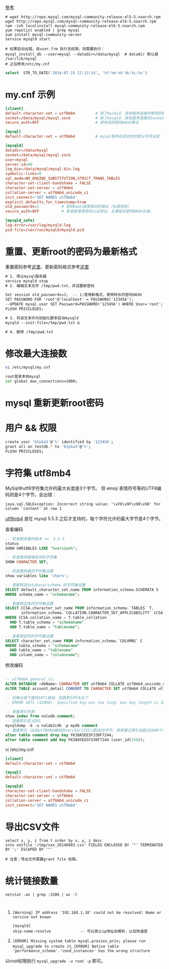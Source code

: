 [参考](http://dev.mysql.com/doc/mysql-repo-excerpt/5.6/en/linux-installation-yum-repo.html)


```
# wget http://repo.mysql.com/mysql-community-release-el5-5.noarch.rpm
wget http://repo.mysql.com/mysql-community-release-el6-5.noarch.rpm
rpm -ivh localinstall mysql-community-release-el6-5.noarch.rpm
yum repolist enabled | grep mysql
yum install mysql-community-server
service mysqld start

# 如果启动出错，说user.frm 执行无权限，则需要执行：
mysql_install_db --user=mysql --datadir=/data/mysql  # datadir 默认是 /var/lib/mysql
# 之后修改/etc/my.cnf

```


```sql
select  STR_TO_DATE('2014-07-15 12:13:14', '%Y-%m-%d %k:%i:%s')
```

# my.cnf 示例

```cnf
[client]
default-character-set = utf8mb4         # 除了mysqld、其他程序连接时使用的默认字符集
socket=/data/mysql/mysql.sock           # 除了mysqld、其他程序连接的socket
secure_auth=OFF                         # 使用旧的密码HASH算法

[mysql]
default-character-set = utf8mb4         # mysql程序在启动时的默认字符设定

[mysqld]
datadir=/data/mysql
socket=/data/mysql/mysql.sock
user=mysql
server-id=90
log_bin=/data/mysql/mysql-bin.log
symbolic-links=0
sql_mode=NO_ENGINE_SUBSTITUTION,STRICT_TRANS_TABLES
character-set-client-handshake = FALSE
character-set-server = utf8mb4
collation-server = utf8mb4_unicode_ci
init_connect='SET NAMES utf8mb4'
explicit_defaults_for_timestamp=true
old_passwords=1          # 密码hash值使用旧的格式（长度较短）
secure_auth=OFF          # 登录是使用老的认证协议，主要配合密码HASH长度。

[mysqld_safe]
log-error=/var/log/mysqld.log
pid-file=/var/run/mysqld/mysqld.pid
```

# 重置、更新root的密码为最新格式
重置密码参考[这里](http://dev.mysql.com/doc/refman/5.5/en/resetting-permissions.html)、更新密码格式参考[这里](http://code.openark.org/blog/mysql/upgrading-passwords-from-old_passwords-to-new-passwords)

```txt
# 1. 停止mysql服务器
service mysqld stop
# 2. 编辑文本文件 /tmp/pwd.txt，并设置新密码

Set session old_passwords=1;  -- 1:使用新格式，使用较长的密码HASH
SET PASSWORD FOR 'root'@'localhost' = PASSWORD('123456');
--UPDATE mysql.user SET Password=PASSWORD('123456') WHERE User='root';
FLUSH PRIVILEGES;

# 3. 将该文本作为初始化脚本启动mysqld
mysqld --init-file=/tmp/pwd.txt &

# 4. 删除 /tmp/pwd.txt
```





# 修改最大连接数

```sh
vi /etc/mysql/my.cnf

root登录本地mysql
set global max_connections=1000;
```

# mysql 重新更新root密码





# 用户 && 权限

```sh
create user 'btpka3'@'%' identified by '123456';
grant all on testdb.* to 'btpka3'@'%';
FLUSH PRIVILEGES;

```

# 字符集 utf8mb4

MySql中utf8字符集允许的最大长度是3个字节。
但 emoji 表情符号等的UTF8编码则是4个字节，会出错：
```
java.sql.SQLException: Incorrect string value: '\xF0\x9F\x98\x98' for column 'content' at row 1
```

[utf8mb4](http://dev.mysql.com/doc/refman/5.5/en/charset-unicode-utf8mb4.html) 是在 mysql 5.5.3 之后才支持的，每个字符允许的最大字节是4个字节。


查看编码

```sql
-- 检查服务器的版本 >=  5.5.3 
status
SHOW VARIABLES LIKE "%version%";

-- 检查服务器端支持的字符集
SHOW CHARACTER SET;

-- 检查服务器的字符集设置
show variables like 'char%';

-- 查看特定database/schema 的字符集设置
SELECT default_character_set_name FROM information_schema.SCHEMATA S
WHERE schema_name = "schemaname";

-- 查看特定表的字符集设置
SELECT CCSA.character_set_name FROM information_schema.`TABLES` T,
       information_schema.`COLLATION_CHARACTER_SET_APPLICABILITY` CCSA
WHERE CCSA.collation_name = T.table_collation
  AND T.table_schema = "schemaname"
  AND T.table_name = "tablename";

-- 查看特定列的字符集设置
SELECT character_set_name FROM information_schema.`COLUMNS` C
WHERE table_schema = "schemaname"
  AND table_name = "tablename"
  AND column_name = "columnname";


```

修改编码

```sql

-- utf8mb4_general_ci;
ALTER DATABASE <dbName> CHARACTER SET utf8mb4 COLLATE utf8mb4_unicode_ci;
ALTER TABLE account_detail CONVERT TO CHARACTER SET utf8mb4 COLLATE utf8mb4_unicode_ci;

-- 如果出现下面的1071错误，则是索引列太长了
-- ERROR 1071 (42000): Specified key was too long; max key length is 1000 bytes

-- 查看索引列表
show index from naladb.comment;
-- 查看索引定义DDL
mysqldump -d -u nalab2cdb -p mydb comment 
-- 重建索引（比如utf8mb4编码的varchar(255)是1020字节，用来建立索引会超过1000个字节）
alter table comment drop key FK38A5EE5F330F7244; 
alter table comment add key FK38A5EE5F330F7244 (user_id(250));
```


vi /etc/my.cnf

```cnf
[client]
default-character-set = utf8mb4

[mysql]
default-character-set = utf8mb4

[mysqld]
character-set-client-handshake = FALSE
character-set-server = utf8mb4
collation-server = utf8mb4_unicode_ci
init_connect='SET NAMES utf8mb4'
```
# 导出CSV文件

```
select x, y, z from t order by x, y, z desc 
into outfile '/tmp/xxx_20140903.csv' FIELDS ENCLOSED BY '"' TERMINATED BY ';' ESCAPED BY '"'

# 注意：导出文件需要grant file 权限。
```

# 统计链接数量
```
netstat -an | grep :3306 | wc -l
```

#
1. `[Warning] IP address '192.168.1.10' could not be resolved: Name or service not known`

   ```
   [mysqld]
   skip-name-resolve             -- 可以禁止ip地址反解析，以加快速度
   ```

1. `[ERROR] Missing system table mysql.proxies_priv; please run mysql_upgrade to create it`, `[ERROR] Native table 'performance_schema'.'cond_instances' has the wrong structure`

以root权限执行 `mysql_upgrade -u root -p` 即可。
